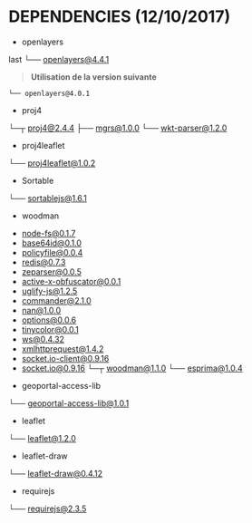 # DEPENDENCIES (12/10/2017)

* openlayers

last
└── openlayers@4.4.1

> **Utilisation de la version suivante**
```
└── openlayers@4.0.1
```

* proj4

└─┬ proj4@2.4.4
  ├── mgrs@1.0.0
  └── wkt-parser@1.2.0

* proj4leaflet

└── proj4leaflet@1.0.2

* Sortable

└── sortablejs@1.6.1

* woodman

- node-fs@0.1.7
- base64id@0.1.0
- policyfile@0.0.4
- redis@0.7.3
- zeparser@0.0.5
- active-x-obfuscator@0.0.1
- uglify-js@1.2.5
- commander@2.1.0
- nan@1.0.0
- options@0.0.6
- tinycolor@0.0.1
- ws@0.4.32
- xmlhttprequest@1.4.2
- socket.io-client@0.9.16
- socket.io@0.9.16
└─┬ woodman@1.1.0
  └── esprima@1.0.4

* geoportal-access-lib

└── geoportal-access-lib@1.0.1

* leaflet

└── leaflet@1.2.0

* leaflet-draw

└── leaflet-draw@0.4.12

* requirejs

└── requirejs@2.3.5
